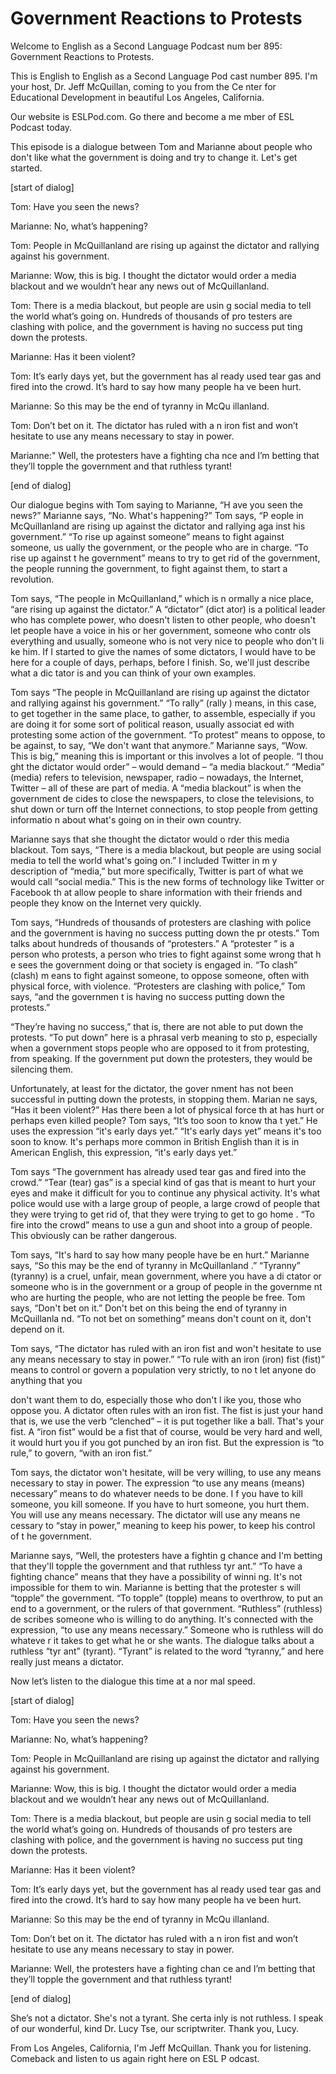 # Government Reactions to Protests

Welcome to English as a Second Language Podcast num ber 895: Government Reactions to Protests.

This is English to English as a Second Language Pod cast number 895. I'm your host, Dr. Jeff McQuillan, coming to you from the Ce nter for Educational Development in beautiful Los Angeles, California.

Our website is ESLPod.com. Go there and become a me mber of ESL Podcast today.

This episode is a dialogue between Tom and Marianne  about people who don't like what the government is doing and try to change  it. Let's get started.

[start of dialog]

Tom: Have you seen the news?

Marianne: No, what’s happening?

Tom: People in McQuillanland are rising up against the dictator and rallying against his government.

Marianne: Wow, this is big. I thought the dictator would order a media blackout and we wouldn’t hear any news out of McQuillanland.

Tom: There is a media blackout, but people are usin g social media to tell the world what’s going on. Hundreds of thousands of pro testers are clashing with police, and the government is having no success put ting down the protests.

Marianne: Has it been violent?

Tom: It’s early days yet, but the government has al ready used tear gas and fired into the crowd. It’s hard to say how many people ha ve been hurt.

Marianne: So this may be the end of tyranny in McQu illanland.

Tom: Don’t bet on it. The dictator has ruled with a n iron fist and won’t hesitate to use any means necessary to stay in power.

Marianne:" Well, the protesters have a fighting cha nce and I’m betting that they’ll topple the government and that ruthless tyrant!

[end of dialog]

Our dialogue begins with Tom saying to Marianne, “H ave you seen the news?” Marianne says, “No. What's happening?” Tom says, “P eople in McQuillanland are rising up against the dictator and rallying aga inst his government.” “To rise up against someone” means to fight against someone, us ually the government, or the people who are in charge. “To rise up against t he government” means to try to get rid of the government, the people running the government, to fight against them, to start a revolution.

Tom says, “The people in McQuillanland,” which is n ormally a nice place, “are rising up against the dictator.” A “dictator” (dict ator) is a political leader who has complete power, who doesn't listen to other people,  who doesn't let people have a voice in his or her government, someone who contr ols everything and usually, someone who is not very nice to people who don't li ke him. If I started to give the names of some dictators, I would have to be here for a couple of days, perhaps, before I finish. So, we'll just describe what a dic tator is and you can think of your own examples.

Tom says “The people in McQuillanland are rising up  against the dictator and rallying against his government.” “To rally” (rally ) means, in this case, to get together in the same place, to gather, to assemble,  especially if you are doing it for some sort of political reason, usually associat ed with protesting some action of the government. “To protest” means to oppose, to  be against, to say, “We don't want that anymore.” Marianne says, “Wow. This  is big,” meaning this is important or this involves a lot of people. “I thou ght the dictator would order” – would demand – “a media blackout.” “Media” (media) refers to television, newspaper, radio – nowadays, the Internet, Twitter – all of these are part of media. A “media blackout” is when the government de cides to close the newspapers, to close the televisions, to shut down or turn off the Internet connections, to stop people from getting informatio n about what's going on in their own country.

Marianne says that she thought the dictator would o rder this media blackout. Tom says, “There is a media blackout, but people are using social media to tell the world what's going on.” I included Twitter in m y description of “media,” but more specifically, Twitter is part of what we would  call “social media.” This is the new forms of technology like Twitter or Facebook th at allow people to share information with their friends and people they know  on the Internet very quickly.

 Tom says, “Hundreds of thousands of protesters are clashing with police and the government is having no success putting down the pr otests.” Tom talks about hundreds of thousands of “protesters.” A “protester ” is a person who protests, a person who tries to fight against some wrong that h e sees the government doing or that society is engaged in. “To clash” (clash) m eans to fight against someone, to oppose someone, often with physical force, with violence. “Protesters are clashing with police,” Tom says, “and the governmen t is having no success putting down the protests.”

“They’re having no success,” that is, there are not  able to put down the protests. “To put down” here is a phrasal verb meaning to sto p, especially when a government stops people who are opposed to it from protesting, from speaking. If the government put down the protesters, they would be silencing them.

Unfortunately, at least for the dictator, the gover nment has not been successful in putting down the protests, in stopping them. Marian ne says, “Has it been violent?” Has there been a lot of physical force th at has hurt or perhaps even killed people? Tom says, “It’s too soon to know tha t yet.” He uses the expression “it's early days yet.” “It's early days yet” means it's too soon to know. It's perhaps more common in British English than it is in American English, this expression, “it's early days yet.”

Tom says “The government has already used tear gas and fired into the crowd.” “Tear (tear) gas” is a special kind of gas that is meant to hurt your eyes and make it difficult for you to continue any physical activity. It's what police would use with a large group of people, a large crowd of people that they were trying to get rid of, that they were trying to get to go home . “To fire into the crowd” means to use a gun and shoot into a group of people. This  obviously can be rather dangerous.

Tom says, “It's hard to say how many people have be en hurt.” Marianne says, “So this may be the end of tyranny in McQuillanland .” “Tyranny” (tyranny) is a cruel, unfair, mean government, where you have a di ctator or someone who is in the government or a group of people in the governme nt who are hurting the people, who are not letting the people be free. Tom  says, “Don't bet on it.” Don't bet on this being the end of tyranny in McQuillanla nd. “To not bet on something” means don't count on it, don't depend on it.

Tom says, “The dictator has ruled with an iron fist  and won't hesitate to use any means necessary to stay in power.” “To rule with an  iron (iron) fist (fist)” means to control or govern a population very strictly, to no t let anyone do anything that you

don't want them to do, especially those who don't l ike you, those who oppose you. A dictator often rules with an iron fist. The fist is just your hand that is, we use the verb “clenched” – it is put together like a  ball. That's your fist. A “iron fist” would be a fist that of course, would be very hard and well, it would hurt you if you got punched by an iron fist. But the expression  is “to rule,” to govern, “with an iron fist.”

Tom says, the dictator won't hesitate, will be very  willing, to use any means necessary to stay in power. The expression “to use any means (means) necessary” means to do whatever needs to be done. I f you have to kill someone, you kill someone. If you have to hurt someone, you hurt them. You will use any means necessary. The dictator will use any means ne cessary to “stay in power,” meaning to keep his power, to keep his control of t he government.

Marianne says, “Well, the protesters have a fightin g chance and I'm betting that they'll topple the government and that ruthless tyr ant.” “To have a fighting chance” means that they have a possibility of winni ng. It's not impossible for them to win. Marianne is betting that the protester s will “topple” the government. “To topple” (topple) means to overthrow, to put an end to a government, or the rulers of that government. “Ruthless” (ruthless) de scribes someone who is willing to do anything. It's connected with the expression,  “to use any means necessary.” Someone who is ruthless will do whateve r it takes to get what he or she wants. The dialogue talks about a ruthless “tyr ant” (tyrant). “Tyrant” is related to the word “tyranny,” and here really just means a  dictator.

Now let’s listen to the dialogue this time at a nor mal speed.

[start of dialog]

Tom: Have you seen the news?

Marianne: No, what’s happening?

Tom: People in McQuillanland are rising up against the dictator and rallying against his government.

Marianne: Wow, this is big. I thought the dictator would order a media blackout and we wouldn’t hear any news out of McQuillanland.

Tom: There is a media blackout, but people are usin g social media to tell the world what’s going on. Hundreds of thousands of pro testers are clashing with police, and the government is having no success put ting down the protests.

 Marianne: Has it been violent?

Tom: It’s early days yet, but the government has al ready used tear gas and fired into the crowd. It’s hard to say how many people ha ve been hurt.

Marianne: So this may be the end of tyranny in McQu illanland.

Tom: Don’t bet on it. The dictator has ruled with a n iron fist and won’t hesitate to use any means necessary to stay in power.

Marianne: Well, the protesters have a fighting chan ce and I’m betting that they’ll topple the government and that ruthless tyrant!

[end of dialog]

She’s not a dictator. She's not a tyrant. She certa inly is not ruthless. I speak of our wonderful, kind Dr. Lucy Tse, our scriptwriter.  Thank you, Lucy.

From Los Angeles, California, I'm Jeff McQuillan. Thank you for listening. Comeback and listen to us again right here on ESL P odcast.



